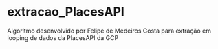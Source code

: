 # extracao_PlacesAPI
Algoritmo desenvolvido por Felipe de Medeiros Costa para extração em looping de dados da PlacesAPI da GCP
